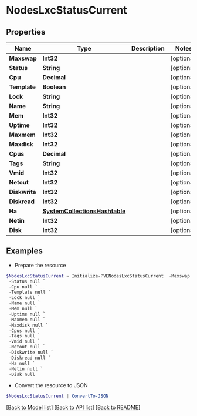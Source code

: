 # NodesLxcStatusCurrent
## Properties

Name | Type | Description | Notes
------------ | ------------- | ------------- | -------------
**Maxswap** | **Int32** |  | [optional] 
**Status** | **String** |  | [optional] 
**Cpu** | **Decimal** |  | [optional] 
**Template** | **Boolean** |  | [optional] 
**Lock** | **String** |  | [optional] 
**Name** | **String** |  | [optional] 
**Mem** | **Int32** |  | [optional] 
**Uptime** | **Int32** |  | [optional] 
**Maxmem** | **Int32** |  | [optional] 
**Maxdisk** | **Int32** |  | [optional] 
**Cpus** | **Decimal** |  | [optional] 
**Tags** | **String** |  | [optional] 
**Vmid** | **Int32** |  | [optional] 
**Netout** | **Int32** |  | [optional] 
**Diskwrite** | **Int32** |  | [optional] 
**Diskread** | **Int32** |  | [optional] 
**Ha** | [**SystemCollectionsHashtable**](.md) |  | [optional] 
**Netin** | **Int32** |  | [optional] 
**Disk** | **Int32** |  | [optional] 

## Examples

- Prepare the resource
```powershell
$NodesLxcStatusCurrent = Initialize-PVENodesLxcStatusCurrent  -Maxswap null `
 -Status null `
 -Cpu null `
 -Template null `
 -Lock null `
 -Name null `
 -Mem null `
 -Uptime null `
 -Maxmem null `
 -Maxdisk null `
 -Cpus null `
 -Tags null `
 -Vmid null `
 -Netout null `
 -Diskwrite null `
 -Diskread null `
 -Ha null `
 -Netin null `
 -Disk null
```

- Convert the resource to JSON
```powershell
$NodesLxcStatusCurrent | ConvertTo-JSON
```

[[Back to Model list]](../README.md#documentation-for-models) [[Back to API list]](../README.md#documentation-for-api-endpoints) [[Back to README]](../README.md)

